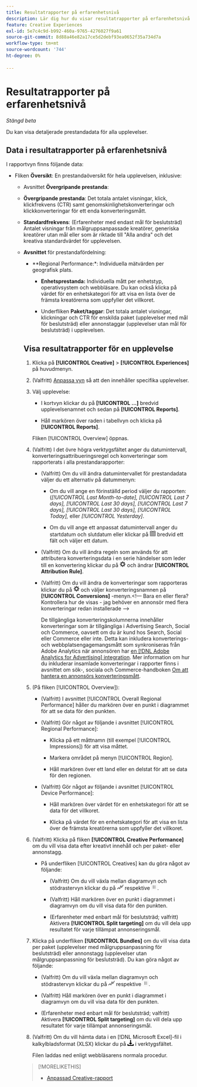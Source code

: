 ```yaml
---
title: Resultatrapporter på erfarenhetsnivå
description: Lär dig hur du visar resultatrapporter på erfarenhetsnivå.
feature: Creative Experiences
exl-id: 5e7c4c9d-b992-460a-9765-4276027f9a61
source-git-commit: 8d88a46e82a17ce5d2debf93ea0652f35a734d7a
workflow-type: tm+mt
source-wordcount: '744'
ht-degree: 0%

---
```


# Resultatrapporter på erfarenhetsnivå

*Stängd beta*

Du kan visa detaljerade prestandadata för alla upplevelser.

## Data i resultatrapporter på erfarenhetsnivå

I rapportvyn finns följande data:

* Fliken **Översikt**: En prestandaöversikt för hela upplevelsen, inklusive:

   * Avsnittet **Övergripande prestanda**:

   * **Övergripande prestanda**: Det totala antalet visningar, klick, klickfrekvens (CTR) samt genomskinlighetskonverteringar och klickkonverteringar för ett enda konverteringsmått. <!-- Just one, or can you select multiple? And I don't see this as of 2/8:  You can optionally combine two metrics at a time into a single chart. -->

     <!--
     ![Overall performance](/help/creative/assets/experience-report-overall-performance.png "Overall performance"){width="100" zoomable="yes"}
          -->

   * **Standardfrekvens**: (Erfarenheter med endast mål för beslutsträd) Antalet visningar från målgruppsanpassade kreatörer, generiska kreatörer utan mål eller som är riktade till &quot;Alla andra&quot; och det kreativa standardvärdet för upplevelsen.

     <!--
     ![Default rate](/help/creative/assets/experience-report-default-rate.png "Default rate"){width="100" zoomable="yes"} 
     -->

   * **Avsnittet** för prestandafördelning:

      * **Regional Performance:*: Individuella mätvärden per geografisk plats.

        <!-- You can optionally do the following:
    
      * Click a metric name (such as [!UICONTROL Impressions]) to view that metric.

      * Select the region in the **[!UICONTROL Region]** menu.
      
      -->

        <!--   
      ![Regional performance](/help/creative/assets/experience-report-regional-performance.png "Regional performance"){width="100" zoomable="yes"}
      -->

      * **Enhetsprestanda:** Individuella mått per enhetstyp, operativsystem och webbläsare. Du kan också klicka på värdet för en enhetskategori för att visa en lista över de <!-- NN --> främsta kreatörerna som uppfyller det villkoret.

        <!--    
      ![Device performance](/help/creative/assets/experience-report-device-performance.png "Device performance"){width="100" zoomable="yes"}
      -->

* **Fliken Creative Performance***: En prestandaöversikt av creative och bundle- eller ad-tagg, inklusive:

   * **Creative** subtab: The total number of imponsions, clicks, and CTR for each creative in the experience.<!-- No breakdown yet for the individual ad elements and/or the served ads. -->

     <!--

     * *Experiences with decision tree targeting:* The total number of impressions, clicks, and CTR for each creative. You can optionally do the following:
     
       * To break out the performance for each ad target, enable **[!UICONTROL Split targeting]**.

       * To switch between the grid view and a trend chart, which includes the addition of view-through conversions and click-through conversions (using the conversions specified in the top toolbar), click ![Chart](/help/creative/assets/chart-view-button.png "Chart") and ![Grid](/help/creative/assets/table-view-button.png "Grid") above the report. [Find out about this:  ..., and total conversions for specified conversion metricsYour conversion metrics are combined into one Conversions column set unless you have made individual metric column sets available within Advertising Cloud Search.]

     * *Experiences without decision tree targeting:* The total number of impressions, clicks, and click-through rate (CTR) for each creative. You can optionally do the following:

       * To switch between the grid view and a trend chart, which includes the addition of view-through conversions and click-through conversions (using the conversions specified in the top toolbar), click ![Chart](/help/creative/assets/chart-view-button.png "Chart") and ![Grid](/help/creative/assets/table-view-button.png "Grid") above the report.

     -->

   * Underfliken **Paket/taggar**: Det totala antalet visningar, klickningar och CTR för enskilda paket (upplevelser med mål för beslutsträd) eller annonstaggar (upplevelser utan mål för beslutsträd) i upplevelsen.

     <!--
   
     * *Experiences with decision tree targeting:* The total number of impressions, clicks, and CTR for each bundle. You can optionally do the following:
     
       * To break out the performance for each ad target, enable **[!UICONTROL Split targeting]**.

       * To switch between the grid view and a trend chart, which includes the addition of view-through conversions  and click-through conversions (using on the conversions specified in the top toolbar), click ![Chart](/help/creative/assets/chart-view-button.png "Chart") and ![Grid](/help/creative/assets/table-view-button.png "Grid") above the report.

     * *Experiences without decision tree targeting:* The total number of impressions, clicks, and click-through rate (CTR) for each ad tag. You can optionally do the following:

       * To switch between the grid view and a trend chart, which includes the addition of view-through conversions and click-through conversions (using the conversions specified in the top toolbar), click ![Chart](/help/creative/assets/chart-view-button.png "Chart") and ![Grid](/help/creative/assets/table-view-button.png "Grid") above the report.

     -->

## Visa resultatrapporter för en upplevelse

1. Klicka på **[!UICONTROL Creative]** > **[!UICONTROL Experiences]** på huvudmenyn.

1. (Valfritt) [Anpassa vyn](/help/creative/introduction/customize-data-views.md) så att den innehåller specifika upplevelser.

1. Välj upplevelse:

   * I kortvyn klickar du på **[!UICONTROL ...]** bredvid upplevelsenamnet och sedan på **[!UICONTROL Reports]**.

   * Håll markören över raden i tabellvyn och klicka på **[!UICONTROL Reports]**.

   Fliken [!UICONTROL Overview] öppnas.

1. (Valfritt) I det övre högra verktygsfältet anger du datumintervall, konverteringsattribueringsregel och konverteringar som rapporterats i alla prestandarapporter:

   * (Valfritt) Om du vill ändra datumintervallet för prestandadata väljer du ett alternativ på datummenyn:

      * Om du vill ange en förinställd period väljer du rapporten: (*[!UICONTROL Last Month-to-date],* *[!UICONTROL Last 7 days],* *[!UICONTROL Last 30 days],* *[!UICONTROL Last 7 days],* *[!UICONTROL Last 30 days],* *[!UICONTROL Today],* eller *[!UICONTROL Yesterday]*.

      * Om du vill ange ett anpassat datumintervall anger du startdatum och slutdatum <!-- in the format MM/DD/YYYY or M/D/YYYY,--> eller klickar på ![kalenderikon](/help/search-social-commerce/assets/calendar.png) bredvid ett fält och väljer ett datum.

   * (Valfritt) Om du vill ändra regeln som används för att attributera konverteringsdata i en serie händelser som leder till en konvertering klickar du på ![Inställningar](/help/creative/assets/settings.png) och ändrar **[!UICONTROL Attribution Rule]**.

   * (Valfritt) Om du vill ändra de konverteringar som rapporteras klickar du på ![Inställningar](/help/creative/assets/settings.png) och väljer konverteringsnamnen på **[!UICONTROL Conversions]** -menyn.&lt;!— Bara en eller flera? Kontrollera hur de visas - jag behöver en annonsör med flera konverteringar redan installerade —>

     De tillgängliga konverteringskolumnerna innehåller konverteringar som är tillgängliga i Advertising Search, Social och Commerce, oavsett om du är kund hos Search, Social eller Commerce eller inte. Detta kan inkludera konverterings- och webbplatsengagemangsmått som synkroniseras från Adobe Analytics när annonsören har [en [!DNL Adobe Analytics for Advertising] integration](/help/integrations/analytics/overview.md). <!--Analytics calculated metrics and advanced calculated metrics aren't available.--> Mer information om hur du inkluderar insamlade konverteringar i rapporter finns i avsnittet om sök-, sociala och Commerce-handboken [Om att hantera en annonsörs konverteringsmått](/help/search-social-commerce/admin/conversion-metrics/conversion-metric-about.md).

1. (På fliken [!UICONTROL Overview]):

   * (Valfritt) I avsnittet [!UICONTROL Overall Regional Performance] håller du markören över en punkt i diagrammet för att se data för den punkten.

   * (Valfritt) Gör något av följande i avsnittet [!UICONTROL Regional Performance]:

      * Klicka på ett måttnamn (till exempel [!UICONTROL Impressions]) för att visa måttet.

      * Markera området på menyn [!UICONTROL Region].

      * Håll markören över ett land eller en delstat för att se data för den regionen.

   * (Valfritt) Gör något av följande i avsnittet [!UICONTROL Device Performance]:

      * Håll markören över värdet för en enhetskategori för att se data för det villkoret.

      * Klicka på värdet för en enhetskategori för att visa en lista över de <!-- NN--> främsta kreatörerna som uppfyller det villkoret.

1. (Valfritt) Klicka på fliken **[!UICONTROL Creative Performance]** om du vill visa data efter kreativt innehåll och per paket- eller annonstagg.

   * På underfliken [!UICONTROL Creatives] kan du göra något av följande:

      * (Valfritt) Om du vill växla mellan diagramvyn och stödrastervyn klickar du på ![Diagram](/help/creative/assets/chart-view-button.png "Diagram") respektive ![Stödraster](/help/creative/assets/table-view-button.png "Stödraster").

      * (Valfritt) Håll markören över en punkt i diagrammet i diagramvyn om du vill visa data för den punkten.

      * (Erfarenheter med enbart mål för beslutsträd; valfritt) Aktivera **[!UICONTROL Split targeting]** om du vill dela upp resultatet för varje tillämpat annonseringsmål.

1. Klicka på underfliken **[!UICONTROL Bundles]** om du vill visa data per paket (upplevelser med målgruppsanpassning för beslutsträd) eller annonstagg (upplevelser utan målgruppsanpassning för beslutsträd). Du kan göra något av följande:

   * (Valfritt) Om du vill växla mellan diagramvyn och stödrastervyn klickar du på ![Diagram](/help/creative/assets/chart-view-button.png "Diagram") respektive ![Stödraster](/help/creative/assets/table-view-button.png "Stödraster").

   * (Valfritt) Håll markören över en punkt i diagrammet i diagramvyn om du vill visa data för den punkten.

   * (Erfarenheter med enbart mål för beslutsträd; valfritt) Aktivera **[!UICONTROL Split targeting]** om du vill dela upp resultatet för varje tillämpat annonseringsmål.

1. (Valfritt) Om du vill hämta data i en [!DNL Microsoft Excel]-fil i kalkylbladsformat (XLSX) klickar du på ![Hämta](/help/creative/assets/download.png "Hämta") i verktygsfältet.

   Filen laddas ned enligt webbläsarens normala procedur.

>[!MORELIKETHIS]
>
>* [Anpassad Creative-rapport](/help/creative/report-custom-creative.md)
